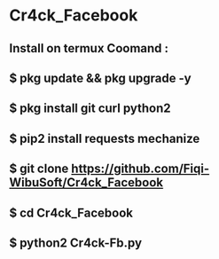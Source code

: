 # Cr4ck_Facebook

Install on termux Coomand : 
----------------------------------------------------------------
$ pkg update && pkg upgrade -y
----------------------------------------------------------------
$ pkg install git curl python2
----------------------------------------------------------------
$ pip2 install requests mechanize
----------------------------------------------------------------
$ git clone https://github.com/Fiqi-WibuSoft/Cr4ck_Facebook
----------------------------------------------------------------
$ cd Cr4ck_Facebook
----------------------------------------------------------------
$ python2 Cr4ck-Fb.py
----------------------------------------------------------------
